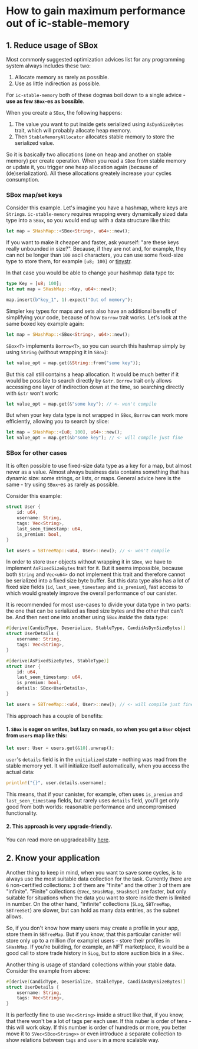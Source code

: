 # How to gain maximum performance out of ic-stable-memory

## 1. Reduce usage of SBox

Most commonly suggested optimization advices list for any programming system always includes these two:
1. Allocate memory as rarely as possible.
2. Use as little indirection as possible.

For `ic-stable-memory` both of these dogmas boil down to a single advice - **use as few `SBox`-es as bossible**.

When you create a `SBox`, the following happens:
1. The value you want to put inside gets serialized using `AsDynSizeBytes` trait, which will probably allocate heap memory.
2. Then `StableMemoryAllocator` allocates stable memory to store the serialized value.

So it is basically two allocations (one on heap and another on stable memory) per create operation.
When you read a `SBox` from stable memory or update it, you trigger one heap allocation again (because of (de)serialization).
All these allocations greately increase your cycles consumption.

### SBox map/set keys

Consider this example. Let's imagine you have a hashmap, where keys are `String`s. `ic-stable-memory` requires
wrapping every dynamically sized data type into a `SBox`, so you would end up with a data structure like this:
```rust
let map = SHashMap::<SBox<String>, u64>::new();
```
If you want to make it cheaper and faster, ask yourself: "are these keys really unbounded in size?".
Because, if they are not and, for example, they can not be longer than `100` ascii characters, you can use some fixed-size
type to store them, for example `[u8; 100]` or [tinystr](https://icu4x.unicode.org/doc/tinystr/index.html).

In that case you would be able to change your hashmap data type to:
```rust
type Key = [u8; 100];
let mut map = SHashMap::<Key, u64>::new();

map.insert(b"key_1", 1).expect("Out of memory");
```

Simpler key types for maps and sets also have an additional benefit of simplifying your code, because of how `Borrow` trait
works. Let's look at the same boxed key example again:
```rust
let map = SHashMap::<SBox<String>, u64>::new();
```
`SBox<T>` implements `Borrow<T>`, so you can search this hashmap simply by using `String` (without wrapping it in `SBox`):
```rust
let value_opt = map.get(&String::from("some key"));
```
But this call still contains a heap allocation. It would be much better if it would be possible to search directly by `&str`. 
`Borrow` trait only allows accessing one layer of indirection down at the time, so searching directly with `&str` won't work:
```rust
let value_opt = map.get(&"some key"); // <- won't compile
```

But when your key data type is not wrapped in `SBox`, `Borrow` can work more efficiently, allowing you to search by slice:
```rust
let map = SHashMap::<[u8; 100], u64>::new();
let value_opt = map.get(&b"some key"); // <- will compile just fine
```

### SBox for other cases
It is often possible to use fixed-size data type as a key for a map, but almost never as a value. Almost always business
data contains something that has dynamic size: some strings, or lists, or maps. General advice here is the same - try using
`SBox`-es as rarely as possible.

Consider this example:
```rust
struct User {
    id: u64,
    username: String,
    tags: Vec<String>,
    last_seen_timestamp: u64,
    is_premium: bool,
}

let users = SBTreeMap::<u64, User>::new(); // <- won't compile
```
In order to store `User` objects without wrapping it in `SBox`, we have to implement `AsFixedSizeBytes` trait for it. But 
it seems impossible, because both `String` and `Vec<u64>` do not implement this trait and therefore cannot be serialized
into a fixed size byte buffer. But this data type also has a lot of fixed size fields (`id`, `last_seen_timestamp` and 
`is_premium`), fast access to which would greately improve the overall performance of our canister. 

It is recommended for most use-cases to divide your data type in two parts: the one that can be serialized as fixed size bytes
and the other that can't be. And then nest one into another using `SBox` *inside* the data type:
```rust
#[derive(CandidType, Deserialize, StableType, CandidAsDynSizeBytes)]
struct UserDetails {
    username: String,
    tags: Vec<String>,
}

#[derive(AsFixedSizeBytes, StableType)]
struct User {
    id: u64,
    last_seen_timestamp: u64,
    is_premium: bool,
    details: SBox<UserDetails>,
}

let users = SBTreeMap::<u64, User>::new(); // <- will compile just fine
```
This approach has a couple of benefits:

#### 1. `SBox` is eager on writes, but lazy on reads, so when you get a `User` object from `users` map like this:
```rust
let user: User = users.get(&10).unwrap();
```
`user`'s `details` field is in the `unitialized` state - nothing was read from the stable memory yet. It will initialize 
itself automatically, when you access the actual data:
```rust
println!("{}", user.details.username);
```
This means, that if your canister, for example, often uses `is_premium` and `last_seen_timestamp` fields, but rarely
uses `details` field, you'll get only good from both worlds: reasonable performance and uncompromised functionality.
#### 2. This approach is very upgrade-friendly. 
You can read more on upgradeability [here](./upgradeability.md).

## 2. Know your application
Another thing to keep in mind, when you want to save some cycles, is to always use the most suitable data collection for the task.
Currently there are `6` non-certified collections: `3` of them are "finite" and the other `3` of them are "infinite".
"Finite" collections (`SVec`, `SHashMap`, `SHashSet`) are faster, but only suitable for situations when the data you
want to store inside them is limited in number. On the other hand, "infinite" collections (`SLog`, `SBTreeMap`, `SBTreeSet`) 
are slower, but can hold as many data entries, as the subnet allows.

So, if you don't know how many users may create a profile in your app, store them in `SBTreeMap`. But if you know, that
this particular canister will store only up to a million (for example) users - store their profiles in `SHashMap`. If you're
building, for example, an NFT marketplace, it would be a good call to store trade history in `SLog`, but to store auction
bids in a `SVec`.

Another thing is usage of standard collections within your stable data. Consider the example from above:
```rust
#[derive(CandidType, Deserialize, StableType, CandidAsDynSizeBytes)]
struct UserDetails {
    username: String,
    tags: Vec<String>,
}
```
It is perfectly fine to use `Vec<String>` inside a struct like that, if you know, that there won't be a lot of tags per 
each user. If this nuber is order of tens - this will work okay. If this number is order of hundreds or more, you better 
move it to `SVec<SBox<String>>` or even introduce a separate collection to show relations between `tags` and `users` in a
more scalable way.